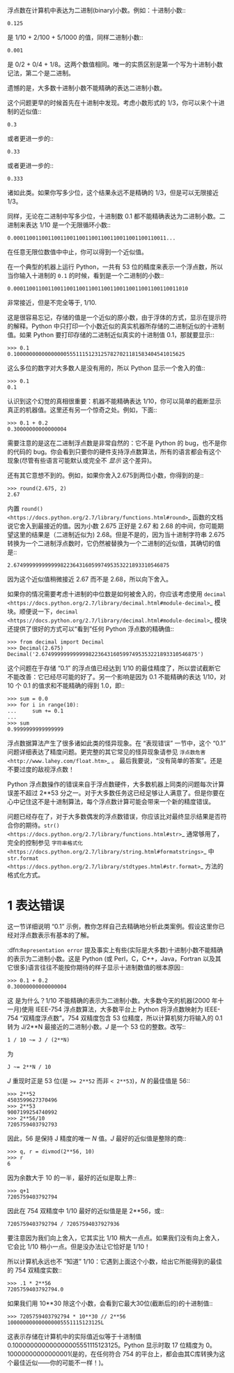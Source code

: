 ﻿浮点数在计算机中表达为二进制(binary)小数。例如：十进制小数::
```
0.125
```
是 1/10 + 2/100 + 5/1000 的值，同样二进制小数::
```
0.001
```
是 0/2 + 0/4 + 1/8。这两个数值相同。唯一的实质区别是第一个写为十进制小数记法，第二个是二进制。 

遗憾的是，大多数十进制小数不能精确的表达二进制小数。 

这个问题更早的时候首先在十进制中发现。考虑小数形式的 1/3，你可以来个十进制的近似值::
```
0.3
```
或者更进一步的::
```
0.33
```
或者更进一步的::
```
0.333
```
诸如此类。如果你写多少位，这个结果永远不是精确的 1/3，但是可以无限接近 1/3。 

同样，无论在二进制中写多少位，十进制数 0.1 都不能精确表达为二进制小数。二进制来表达 1/10 是一个无限循环小数::
```
0.0001100110011001100110011001100110011001100110011...
```
在任意无限位数值中中止，你可以得到一个近似值。

在一个典型的机器上运行 Python，一共有 53 位的精度来表示一个浮点数，所以当你输入十进制的 ``0.1`` 的时候，看到是一个二进制的小数::
```
0.00011001100110011001100110011001100110011001100110011010
```
非常接近，但是不完全等于, 1/10.

这是很容易忘记，存储的值是一个近似的原小数，由于浮体的方式，显示在提示符的解释。Python 中只打印一个小数近似的真实机器所存储的二进制近似的十进制值。如果 Python 
要打印存储的二进制近似真实的十进制值 0.1，那就要显示::
```
>>> 0.1
0.1000000000000000055511151231257827021181583404541015625
```
这么多位的数字对大多数人是没有用的，所以 Python 显示一个舍入的值::
```
>>> 0.1
0.1
```
认识到这个幻觉的真相很重要：机器不能精确表达 1/10，你可以简单的截断显示真正的机器值。这里还有另一个惊奇之处。例如，下面::
```
>>> 0.1 + 0.2
0.30000000000000004
```
需要注意的是这在二进制浮点数是非常自然的：它不是 Python 的 bug，也不是你的代码的 bug。你会看到只要你的硬件支持浮点数算法，所有的语言都会有这个现象(尽管有些语言可能默认或完全不 *显示* 这个差异)。

还有其它意想不到的。例如，如果你舍入2.675到两位小数，你得到的是::
```
>>> round(2.675, 2)
2.67
```
内置 `round() <https://docs.python.org/2.7/library/functions.html#round>`_ 函数的文档说它舍入到最接近的值。因为小数 2.675 正好是 2.67 和 2.68 的中间，你可能期望这里的结果是（二进制近似为) 2.68。但是不是的，因为当十进制字符串 2.675 转换为一个二进制浮点数时，它仍然被替换为一个二进制的近似值，其确切的值是::
```
2.67499999999999982236431605997495353221893310546875
```
因为这个近似值稍微接近 2.67 而不是 2.68，所以向下舍入。

如果你的情况需要考虑十进制的中位数是如何被舍入的，你应该考虑使用 `decimal <https://docs.python.org/2.7/library/decimal.html#module-decimal>`_ 模块。顺便说一下，`decimal <https://docs.python.org/2.7/library/decimal.html#module-decimal>`_ 模块还提供了很好的方式可以“看到”任何 Python 浮点数的精确值::
```
>>> from decimal import Decimal
>>> Decimal(2.675)
Decimal('2.67499999999999982236431605997495353221893310546875')
```
这个问题在于存储 “0.1” 的浮点值已经达到 1/10 的最佳精度了，所以尝试截断它不能改善：它已经尽可能的好了。另一个影响是因为 0.1 不能精确的表达 1/10，对 10 个 0.1 的值求和不能精确的得到 1.0，即::
```
>>> sum = 0.0
>>> for i in range(10):
...     sum += 0.1
...
>>> sum
0.9999999999999999
```
浮点数据算法产生了很多诸如此类的怪异现象。在 “表现错误” 一节中，这个 “0.1” 问题详细表达了精度问题。更完整的其它常见的怪异现象请参见 `浮点数危害 <http://www.lahey.com/float.htm>`_ 。 最后我要说，“没有简单的答案”。还是不要过度的敌视浮点数！

Python 浮点数操作的错误来自于浮点数硬件，大多数机器上同类的问题每次计算误差不超过 2\*\*53 分之一。对于大多数任务这已经足够让人满意了。但是你要在心中记住这不是十进制算法，每个浮点数计算可能会带来一个新的精度错误。 

问题已经存在了，对于大多数偶发的浮点数错误，你应该比对最终显示结果是否符合你的期待。`str() <https://docs.python.org/2.7/library/functions.html#str>`_ 通常够用了，完全的控制参见 `字符串格式化 <https://docs.python.org/2.7/library/string.html#formatstrings>`_ 中 `str.format <https://docs.python.org/2.7/library/stdtypes.html#str.format>`_ 方法的格式化方式。

1 表达错误
====================

这一节详细说明 “0.1” 示例，教你怎样自己去精确地分析此类案例。假设这里你已经对浮点数表示有基本的了解。 

:dfn:`Representation error` 提及事实上有些(实际是大多数)十进制小数不能精确的表示为二进制小数。这是 Python (或 Perl，C，C++，Java，Fortran 以及其它很多)语言往往不能按你期待的样子显示十进制数值的根本原因::
```
>>> 0.1 + 0.2
0.30000000000000004
```
这 是为什么？1/10 不能精确的表示为二进制小数。大多数今天的机器(2000 年十一月)使用 IEEE-754 浮点数算法，大多数平台上 Python 将浮点数映射为 IEEE-754 “双精度浮点数”。754 双精度包含 53 位精度，所以计算机努力将输入的 0.1 转为 J/2**N 最接近的二进制小数。*J* 是一个 53 位的整数。改写::
```
1 / 10 ~= J / (2**N)
```
为
```
J ~= 2**N / 10
```
*J* 重现时正是 53 位(是 ``>= 2**52`` 而非 ``< 2**53``)，*N* 的最佳值是 56::
```
>>> 2**52
4503599627370496
>>> 2**53
9007199254740992
>>> 2**56/10
7205759403792793
```
因此，56 是保持 J 精度的唯一 *N* 值。*J* 最好的近似值是整除的商::
```
>>> q, r = divmod(2**56, 10)
>>> r
6
```
因为余数大于 10 的一半，最好的近似是取上界::
```
>>> q+1
7205759403792794
```
因此在 754 双精度中 1/10 最好的近似值是是 2\*\*56，或::
```
7205759403792794 / 72057594037927936
```
要注意因为我们向上舍入，它其实比 1/10 稍大一点点。如果我们没有向上舍入，它会比 1/10 稍小一点。但是没办法让它恰好是 1/10！ 

所以计算机永远也不 “知道” 1/10：它遇到上面这个小数，给出它所能得到的最佳的 754 双精度实数::
```
>>> .1 * 2**56
7205759403792794.0
```
如果我们用 10**30 除这个小数，会看到它最大30位(截断后的)的十进制值::
```
>>> 7205759403792794 * 10**30 // 2**56
100000000000000005551115123125L
```
这表示存储在计算机中的实际值近似等于十进制值 0.100000000000000005551115123125。Python 显示时取 17 位精度为 0。10000000000000001(是的，在任何符合 754 的平台上，都会由其C库转换为这个最佳近似——你的可能不一样！)。